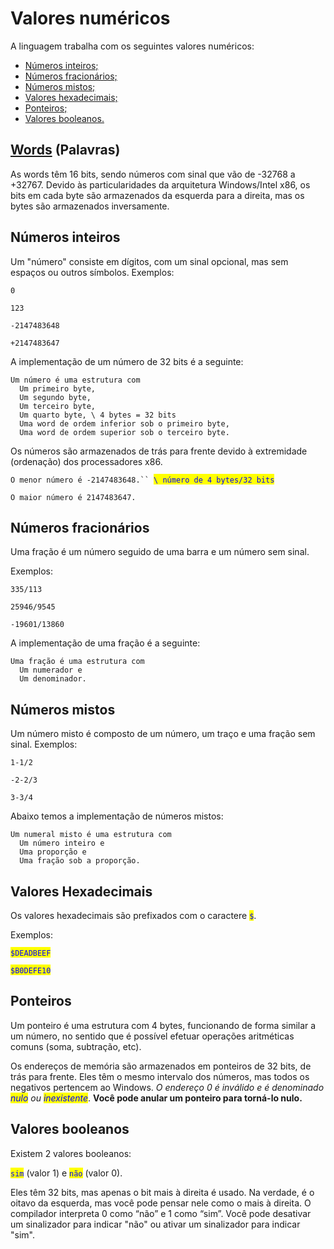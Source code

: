 # Valores numéricos

A linguagem trabalha com os seguintes valores numéricos:

* [Números inteiros;](valores-numericos.md#numeros-inteiros)
* [Números fracionários;](valores-numericos.md#numeros-fracionarios)
* [Números mistos;](valores-numericos.md#numeros-mistos)
* [Valores hexadecimais;](valores-numericos.md#valores-hexadecimais)
* [Ponteiros;](valores-numericos.md#ponteiros)
* [Valores booleanos.](valores-numericos.md#valores-booleanos)

## [Words](https://pt.wikipedia.org/wiki/Palavra\_\(ci%C3%AAncia\_da\_computa%C3%A7%C3%A3o\)) (Palavras)

As words têm 16 bits,  sendo números com sinal que vão de -32768 a +32767. Devido às particularidades da arquitetura Windows/Intel x86, os bits em cada byte são armazenados da esquerda para a direita, mas os bytes são armazenados inversamente.

## Números inteiros

Um "número" consiste em dígitos, com um sinal opcional, mas sem espaços ou outros símbolos. Exemplos:&#x20;

`0`

`123`

`-2147483648`

`+2147483647`

A implementação de um número de 32 bits é a seguinte:

```
Um número é uma estrutura com 
  Um primeiro byte,
  Um segundo byte,
  Um terceiro byte,
  Um quarto byte, \ 4 bytes = 32 bits 
  Uma word de ordem inferior sob o primeiro byte, 
  Uma word de ordem superior sob o terceiro byte.
```

Os números são armazenados de trás para frente devido à extremidade (ordenação) dos processadores x86.

`O menor número é -2147483648.`` `<mark style="color:blue;">`\ número de 4 bytes/32 bits`</mark>

`O maior número é 2147483647.`

## Números fracionários

Uma fração é um número seguido de uma barra e um número sem sinal.&#x20;

Exemplos:&#x20;

`335/113`

`25946/9545`

`-19601/13860`

A implementação de uma fração é a seguinte:

```
Uma fração é uma estrutura com
  Um numerador e
  Um denominador.
```



## Números mistos

Um número misto é composto de um número, um traço e uma fração sem sinal. Exemplos:

`1-1/2`

`-2-2/3`

`3-3/4`

Abaixo temos a implementação de números mistos:

```
Um numeral misto é uma estrutura com 
  Um número inteiro e 
  Uma proporção e 
  Uma fração sob a proporção.
```

## Valores Hexadecimais

Os valores hexadecimais são prefixados com o caractere <mark style="color:blue;">`$`</mark>.

Exemplos:

<mark style="color:blue;">`$DEADBEEF`</mark>

<mark style="color:blue;">`$B0DEFE10`</mark>

## Ponteiros

Um ponteiro é uma estrutura com 4 bytes, funcionando de forma similar a um número, no sentido que é possível efetuar operações aritméticas comuns (soma, subtração, etc).

Os endereços de memória são armazenados em ponteiros de 32 bits, de trás para frente. Eles têm o mesmo intervalo dos números, mas todos os negativos pertencem ao Windows. _O endereço 0 é inválido e é denominado <mark style="color:blue;">nulo</mark> ou <mark style="color:blue;">inexistente</mark>_. **Você pode anular um ponteiro para torná-lo nulo.**

## Valores booleanos

Existem 2 valores booleanos:

<mark style="color:blue;">`sim`</mark> (valor 1)  e  <mark style="color:blue;">`não`</mark> (valor 0).

Eles têm 32 bits, mas apenas o bit mais à direita é usado. Na verdade, é o oitavo da esquerda, mas você pode pensar nele como o mais à direita. O compilador interpreta 0 como “não” e 1 como “sim”.  Você pode desativar um sinalizador para indicar "não" ou ativar um sinalizador para indicar "sim".
